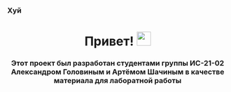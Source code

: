 ### Хуй
<h1 align="center">Привет! </a> 
<img src="https://github.com/blackcater/blackcater/raw/main/images/Hi.gif" height="32"/></h1>
<h3 align="center">Этот проект был разработан студентами группы ИС-21-02 Александром Головиным и Артёмом Шачиным  в качестве материала для лаборатной работы </h3>
